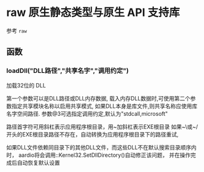 # raw 原生静态类型与原生 API 支持库

参考 `raw`

## 函数

### loadDll("DLL路径","共享名字","调用约定")

加载32位的 DLL

第一个参数可以是DLL路径或DLL内存数据,
载入内存DLL数据时,可使用第二个参数指定共享模块名称以启用共享模式,
如果DLL本身是库文件,则共享名称应使用库名字空间路径.
参数@3可选指定调用约定,默认为"stdcall,microsoft" 

路径首字符可用斜杠表示应用程序根目录，用~加斜杠表示EXE根目录
 如果~\或~/开头的EXE根目录路径不存在，自动转换为应用程序根目录下的路径重试, 

如果DLL文件依赖同目录下的其他DLL文件，而这些DLL不在默认搜索目录顺序内时，
aardio将会调用::Kernel32.SetDllDirectory()自动修正该问题，
 并在操作完成后自动恢复默认设置



